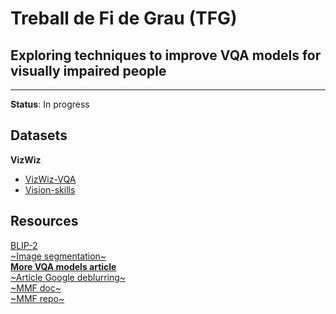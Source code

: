 # Treball de Fi de Grau (TFG)
## Exploring techniques to improve VQA models for visually impaired people
---
**Status**: In progress

## Datasets
**VizWiz**
- [VizWiz-VQA](https://vizwiz.org/tasks-and-datasets/vqa/)
- [Vision-skills](https://vizwiz.org/tasks-and-datasets/vision-skills/)

## Resources
[BLIP-2](https://github.com/salesforce/LAVIS/tree/main/projects/blip2)  
[~Image segmentation~](https://huggingface.co/blog/clipseg-zero-shot)  
[**More VQA models article**](https://medium.com/data-science-at-microsoft/visual-question-answering-with-multimodal-transformers-d4f57950c867)  
[~Article Google deblurring~](https://ai.googleblog.com/2022/09/a-multi-axis-approach-for-vision.html)  
[~MMF doc~](https://mmf.sh/docs/projects/m4c/)  
[~MMF repo~](https://github.com/facebookresearch/mmf)  


